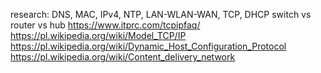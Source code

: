 research:
DNS, MAC, IPv4, NTP, LAN-WLAN-WAN, TCP, DHCP
switch vs router vs hub
https://www.itprc.com/tcpipfaq/
https://pl.wikipedia.org/wiki/Model_TCP/IP
https://pl.wikipedia.org/wiki/Dynamic_Host_Configuration_Protocol
https://pl.wikipedia.org/wiki/Content_delivery_network